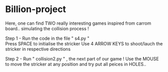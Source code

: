# Billion-project
Here, one can find TWO really interesting games inspired from carrom board.. simulating the collision process !

Step 1 -  Run the code in the file   " s4.py "   
            Press SPACE to initialise the stricker
            Use  4 ARROW KEYS to shoot/lauch the stricker in respective directions
            

Step 2 - Run " collision2.py " , the next part of our game ! 
           Use the MOUSE to move the stricker at any position and try put all peices in HOLES..

